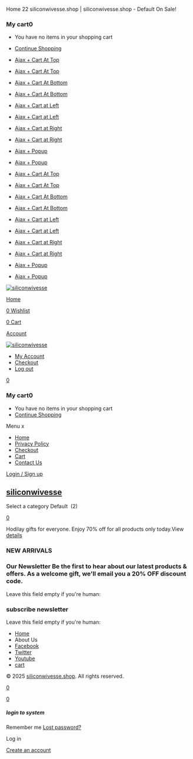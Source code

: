 Home 22 siliconwivesse.shop | siliconwivesse.shop - Default On Sale!











































































































 



### My cart0

* You have no items in your shopping cart
* [Continue Shopping](https://www.siliconwivesse.shop/shop/)

* [Ajax + Cart At Top](https://elementor3.thembay.com/puca/shop/?ajax_cart=top)
* [Ajax + Cart At Top](https://el6.thembaydev.com/puca_ohio/shop/?ajax_cart=top)
* [Ajax + Cart At Bottom](https://elementor3.thembay.com/puca/shop/?ajax_cart=bottom)
* [Ajax + Cart At Bottom](https://el6.thembaydev.com/puca_ohio/shop/?ajax_cart=bottom)
* [Ajax + Cart at Left](https://elementor3.thembay.com/puca/shop/?ajax_cart=left)
* [Ajax + Cart at Left](https://el6.thembaydev.com/puca_ohio/shop/?ajax_cart=left)
* [Ajax + Cart at Right](https://elementor3.thembay.com/puca/shop/?ajax_cart=right)
* [Ajax + Cart at Right](https://el6.thembaydev.com/puca_ohio/shop/?ajax_cart=right)
* [Ajax + Popup](https://elementor3.thembay.com/puca/shop/?ajax_cart=popup)
* [Ajax + Popup](https://el6.thembaydev.com/puca_ohio/shop/?ajax_cart=popup)

* [Ajax + Cart At Top](https://elementor3.thembay.com/puca/shop/?ajax_cart=top)
* [Ajax + Cart At Top](https://el6.thembaydev.com/puca_ohio/shop/?ajax_cart=top)
* [Ajax + Cart At Bottom](https://elementor3.thembay.com/puca/shop/?ajax_cart=bottom)
* [Ajax + Cart At Bottom](https://el6.thembaydev.com/puca_ohio/shop/?ajax_cart=bottom)
* [Ajax + Cart at Left](https://elementor3.thembay.com/puca/shop/?ajax_cart=left)
* [Ajax + Cart at Left](https://el6.thembaydev.com/puca_ohio/shop/?ajax_cart=left)
* [Ajax + Cart at Right](https://elementor3.thembay.com/puca/shop/?ajax_cart=right)
* [Ajax + Cart at Right](https://el6.thembaydev.com/puca_ohio/shop/?ajax_cart=right)
* [Ajax + Popup](https://elementor3.thembay.com/puca/shop/?ajax_cart=popup)
* [Ajax + Popup](https://el6.thembaydev.com/puca_ohio/shop/?ajax_cart=popup)

[![siliconwivesse](https://www.siliconwivesse.shop/wp-content/themes/puca/images/furniture/mobile-logo.png)](https://www.siliconwivesse.shop/)

[Home](https://www.siliconwivesse.shop/)

[0
Wishlist](https://www.siliconwivesse.shop/wishlist/)

[0
Cart](https://www.siliconwivesse.shop/cart/)

[Account](javascript:void(0) "Login")

[![siliconwivesse](https://www.siliconwivesse.shop/wp-content/themes/puca/images/furniture/logo.png)](https://www.siliconwivesse.shop/)

* [My Account](https://www.siliconwivesse.shop/my-account-2/)
* [Checkout](https://www.siliconwivesse.shop/checkout-2/)
* [Log out](https://el6.thembaydev.com/puca_ohio/wp-login.php?action=logout)

[0](# "View your shopping cart")

### My cart0

* You have no items in your shopping cart
* [Continue Shopping](https://www.siliconwivesse.shop/shop/)

Menu x

* [Home](https://www.siliconwivesse.shop/)
* [Privacy Policy](https://www.siliconwivesse.shop/privacy-policy/)
* [Checkout](https://www.siliconwivesse.shop/checkout/)
* [Cart](https://www.siliconwivesse.shop/cart/)
* [Contact Us](https://www.siliconwivesse.shop/contact-us/)

[Login / Sign up](javascript:void(0) "Login / Sign up")

[siliconwivesse](https://www.siliconwivesse.shop/)
--------------------------------------------------

Select a category
Default  (2)

[0](# "View your shopping cart")

Hodilay gifts for everyone. Enjoy 70% off for all products only today.View [details](/shop)

### NEW ARRIVALS

### Our Newsletter Be the first to hear about our latest products & offers. As a welcome gift, we'll email you a 20% OFF discount code.

Leave this field empty if you're human:



### subscribe newsletter

Leave this field empty if you're human:

* [Home](/)
* About Us
* [Facebook](#)
* [Twitter](#)
* [Youtube](#)
* [cart](/cart/)

© 2025 [siliconwivesse.shop](https://siliconwivesse.shop). All rights reserved.

[0](https://www.siliconwivesse.shop/wishlist/)


[0](https://www.siliconwivesse.shop/cart/)




























































































































##### login to system

Remember me
[Lost password?](https://www.siliconwivesse.shop/my-account/lost-password/)

Log in

[Create an account](https://www.siliconwivesse.shop/my-account/?action=register)